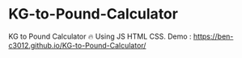 # KG-to-Pound-Calculator
KG to Pound Calculator  :fire:
Using JS HTML CSS.
Demo :  https://ben-c3012.github.io/KG-to-Pound-Calculator/
